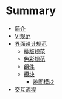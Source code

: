# Summary

* [简介](README.md)
* [VI规范](./book/VI.md)
* [界面设计规范]()
    * [排版规范](./book/layout.md)
    <!-- * [字体规范](./book/font.md) -->
    * [色彩规范](./book/color.md)
    * [组件](./book/components.md)
    * [模块](./book/module.md)
	    * [地图模块](./book/map.md)
* [交互流程](./book/UIDesign.md)

